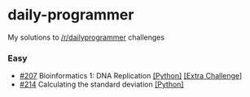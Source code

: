 # daily-programmer
My solutions to [/r/dailyprogrammer] challenges

### Easy
- [#207] Bioinformatics 1: DNA Replication [[Python]](/Python/Easy/207-bioinformatics-1.py) [[Extra Challenge]](Python/Easy/207-bioinformatics-extra.py)
- [#214] Calculating the standard deviation [[Python]](/Python/Easy/214-standard-deviation.py)

[/r/dailyprogrammer]:http://www.reddit.com/r/DailyProgrammer
[#207]:https://www.reddit.com/r/dailyprogrammer/comments/2zyipu/20150323_challenge_207_easy_bioinformatics_1_dna/
[#214]:https://www.reddit.com/r/dailyprogrammer/comments/35l5eo/20150511_challenge_214_easy_calculating_the/
